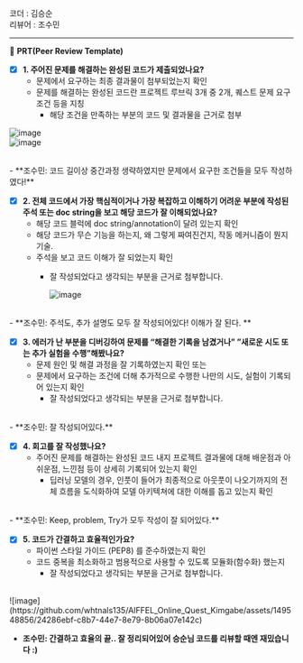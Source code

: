코더 : 김승순  
리뷰어 : 조수민


---


🔑 **PRT(Peer Review Template)**

- [x]  **1. 주어진 문제를 해결하는 완성된 코드가 제출되었나요?**
    - 문제에서 요구하는 최종 결과물이 첨부되었는지 확인
    - 문제를 해결하는 완성된 코드란 프로젝트 루브릭 3개 중 2개, 
    퀘스트 문제 요구조건 등을 지칭
        - 해당 조건을 만족하는 부분의 코드 및 결과물을 근거로 첨부

![image](https://github.com/whtnals135/AIFFEL_Online_Quest_Kimgabe/assets/149548856/551ccf45-0eef-46fc-9bc9-143f23736acc)  
![image](https://github.com/whtnals135/AIFFEL_Online_Quest_Kimgabe/assets/149548856/ff9cf5b1-d163-482e-b2ef-d2b2f7c91ffd)  

  
<br>
- **조수민: 코드 길이상 중간과정 생략하였지만 문제에서 요구한 조건들을 모두 작성하였다!**
<br>  

    
- [x]  **2. 전체 코드에서 가장 핵심적이거나 가장 복잡하고 이해하기 어려운 부분에 작성된 
주석 또는 doc string을 보고 해당 코드가 잘 이해되었나요?**
    - 해당 코드 블럭에 doc string/annotation이 달려 있는지 확인
    - 해당 코드가 무슨 기능을 하는지, 왜 그렇게 짜여진건지, 작동 메커니즘이 뭔지 기술.
    - 주석을 보고 코드 이해가 잘 되었는지 확인
        - 잘 작성되었다고 생각되는 부분을 근거로 첨부합니다.
     
          ![image](https://github.com/whtnals135/AIFFEL_Online_Quest_Kimgabe/assets/149548856/9966df4d-dba2-4827-b05e-647c6453d8a6)

     
<br>
- **조수민: 주석도, 추가 설명도 모두 잘 작성되어있다! 이해가 잘 된다. **
<br>  

        
- [x]  **3. 에러가 난 부분을 디버깅하여 문제를 “해결한 기록을 남겼거나” 
”새로운 시도 또는 추가 실험을 수행”해봤나요?**
    - 문제 원인 및 해결 과정을 잘 기록하였는지 확인 또는
    - 문제에서 요구하는 조건에 더해 추가적으로 수행한 나만의 시도, 
    실험이 기록되어 있는지 확인
        - 잘 작성되었다고 생각되는 부분을 근거로 첨부합니다.  
<br>
- **조수민: 잘 작성되어있다.**
<br>  

- [x]  **4. 회고를 잘 작성했나요?**
    - 주어진 문제를 해결하는 완성된 코드 내지 프로젝트 결과물에 대해
    배운점과 아쉬운점, 느낀점 등이 상세히 기록되어 있는지 확인
        - 딥러닝 모델의 경우,
        인풋이 들어가 최종적으로 아웃풋이 나오기까지의 전체 흐름을 도식화하여 
        모델 아키텍쳐에 대한 이해를 돕고 있는지 확인

<br>  
- **조수민: Keep, problem, Try가 모두 작성이 잘 되어있다.**
<br>  

- [x]  **5. 코드가 간결하고 효율적인가요?**
    - 파이썬 스타일 가이드 (PEP8) 를 준수하였는지 확인
    - 코드 중복을 최소화하고 범용적으로 사용할 수 있도록 모듈화(함수화) 했는지
        - 잘 작성되었다고 생각되는 부분을 근거로 첨부합니다.  
<br>  
![image](https://github.com/whtnals135/AIFFEL_Online_Quest_Kimgabe/assets/149548856/24286ebf-c8b7-44e7-8e79-8b06a07e142c)


- **조수민: 간결하고 효율의 끝.. 잘 정리되어있어 승순님 코드를 리뷰할 때엔 재밌습니다 :)**
<br> 
